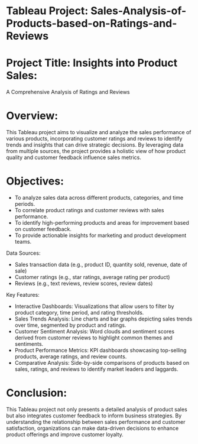 # Tableau Project: Sales-Analysis-of-Products-based-on-Ratings-and-Reviews

# Project Title: Insights into Product Sales: 
 A Comprehensive Analysis of Ratings and Reviews

# Overview: 
 This Tableau project aims to visualize and analyze the sales performance of various products, incorporating customer ratings and reviews to identify trends and insights that can drive strategic decisions. By leveraging data from multiple sources, the project provides a holistic view of how product quality and customer feedback influence sales metrics.

# Objectives:

* To analyze sales data across different products, categories, and time periods.
* To correlate product ratings and customer reviews with sales performance.
* To identify high-performing products and areas for improvement based on customer feedback.
* To provide actionable insights for marketing and product development teams.
  
Data Sources:
- Sales transaction data (e.g., product ID, quantity sold, revenue, date of sale)
- Customer ratings (e.g., star ratings, average rating per product)
- Reviews (e.g., text reviews, review scores, review dates)

Key Features:

* Interactive Dashboards: Visualizations that allow users to filter by product category, time period, and rating thresholds.
* Sales Trends Analysis: Line charts and bar graphs depicting sales trends over time, segmented by product and ratings.
* Customer Sentiment Analysis: Word clouds and sentiment scores derived from customer reviews to highlight common themes and sentiments.
* Product Performance Metrics: KPI dashboards showcasing top-selling products, average ratings, and review counts.
* Comparative Analysis: Side-by-side comparisons of products based on sales, ratings, and reviews to identify market leaders and laggards.

# Conclusion:
This Tableau project not only presents a detailed analysis of product sales but also integrates customer feedback to inform 
business strategies. By understanding the relationship between sales performance and customer satisfaction, organizations can make 
data-driven decisions to enhance product offerings and improve customer loyalty.
